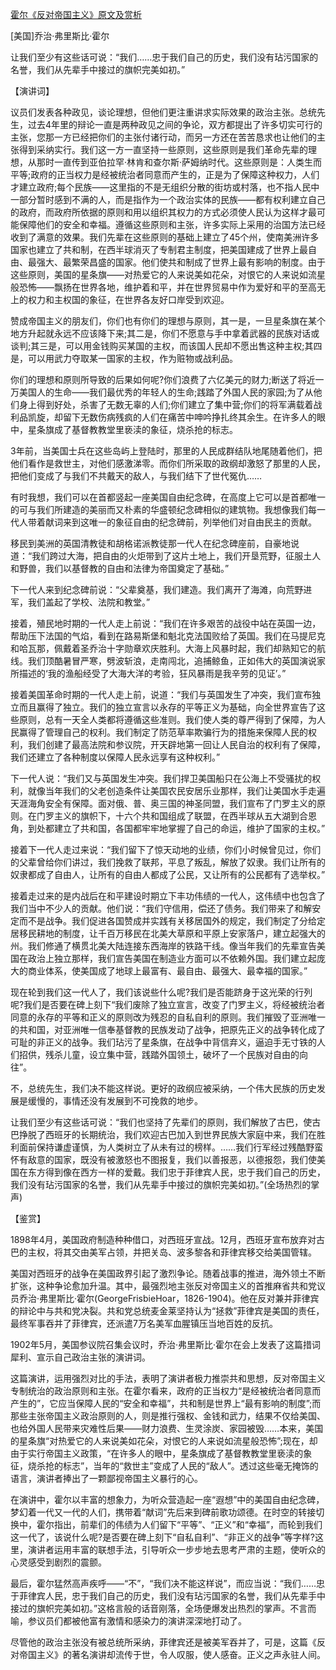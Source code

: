 [霍尔《反对帝国主义》原文及赏析](https://www.vrrw.net/wx/14630.html)

[美国]乔治·弗里斯比·霍尔

让我们至少有这些话可说：“我们……忠于我们自己的历史，我们没有玷污国家的名誉，我们从先辈手中接过的旗帜完美如初。”

【演讲词】

议员们发表各种政见，谈论理想，但他们更注重讲求实际效果的政治主张。总统先生，过去4年里的辩论一直是两种政见之间的争论，双方都提出了许多切实可行的主张，您那一方已经把你们的主张付诸行动，而另一方还在苦苦恳求也让他们的主张得到采纳实行。我们这一方一直坚持一些原则，这些原则是我们革命先辈的理想，从那时一直传到亚伯拉罕·林肯和查尔斯·萨姆纳时代。这些原则是：人类生而平等;政府的正当权力是经被统治者同意而产生的，正是为了保障这种权力，人们才建立政府;每个民族——这里指的不是无组织分散的街坊或村落，也不指人民中一部分暂时感到不满的人，而是指作为一个政治实体的民族——都有权利建立自己的政府，而政府所依据的原则和用以组织其权力的方式必须使人民认为这样才最可能保障他们的安全和幸福。遵循这些原则和主张，许多实际上采用的治国方法已经收到了满意的效果。我们先辈在这些原则的基础上建立了45个州，使南美洲许多国家也建立了共和制，在西半球消灭了专制君主制度，把美国建成了世界上最自由、最强大、最繁荣昌盛的国家。他们使共和制成了世界上最有影响的制度。由于这些原则，美国的星条旗——对热爱它的人来说美如花朵，对恨它的人来说如流星般恐怖——飘扬在世界各地，维护着和平，并在世界贸易中作为爱好和平的至高无上的权力和主权国的象征，在世界各友好口岸受到欢迎。

赞成帝国主义的朋友们，你们也有你们的理想与原则，其一是，一旦星条旗在某个地方升起就永远不应该降下来;其二是，你们不愿意与手中拿着武器的民族对话或谈判;其三是，可以用金钱购买某国的主权，而该国人民却不愿出售这种主权;其四是，可以用武力夺取某一国家的主权，作为赃物或战利品。

你们的理想和原则所导致的后果如何呢?你们浪费了六亿美元的财力;断送了将近一万美国人的生命——我们最优秀的年轻人的生命;践踏了外国人民的家园;为了从他们身上得到好处，杀害了无数无辜的人们;你们建立了集中营;你们的将军满载着战利品凯旋，却留下无数伤病残疯的人们在痛苦中呻吟挣扎终其余生。在许多人的眼中，星条旗成了基督教教堂里亵渎的象征，烧杀抢的标志。

3年前，当美国士兵在这些岛屿上登陆时，那里的人民成群结队地尾随着他们，把他们看作是救世主，对他们感激涕零。而你们所采取的政纲却激怒了那里的人民，把他们变成了与我们不共戴天的敌人，与我们结下了世代冤仇……

有时我想，我们可以在首都竖起一座美国自由纪念碑，在高度上它可以是首都唯一的可与我们所建造的美丽而又朴素的华盛顿纪念碑相似的建筑物。我想像我们每一代人带着献词来到这唯一的象征自由的纪念碑前，列举他们对自由民主的贡献。

移民到美洲的英国清教徒和胡格诺派教徒那一代人在纪念碑座前，自豪地说道：“我们跨过大海，把自由的火炬带到了这片土地上，我们开垦荒野，征服土人和野兽，我们以基督教的自由和法律为帝国奠定了基础。”

下一代人来到纪念碑前说：“父辈奠基，我们建造。我们离开了海滩，向荒野进军，我们盖起了学校、法院和教堂。”

接着，殖民地时期的一代人走上前说：“我们在许多艰苦的战役中站在英国一边，帮助压下法国的气焰，看到在路易斯堡和魁北克法国败给了英国。我们在马提尼克和哈瓦那，佩戴着圣乔治十字勋章欢庆胜利。大海上风暴时起，我们却熟知它的航线。我们顶酷暑冒严寒，劈波斩浪，走南闯北，追捕鲸鱼，正如伟大的英国演说家所描述的‘我的渔船经受了大海大洋的考验，狂风暴雨是我辛劳的见证’。”

接着美国革命时期的一代人走上前，说道：“我们与英国发生了冲突，我们宣布独立而且赢得了独立。我们的独立宣言以永存的平等正义为基础，向全世界宣告了这些原则，总有一天全人类都将遵循这些准则。我们使人类的尊严得到了保障，为人民赢得了管理自己的权利。我们制定了防范草率欺骗行为的措施来保障人民的权利，我们创建了最高法院和参议院，开天辟地第一回让人民自治的权利有了保障，我们还建立了各种制度以保障人民永远享有这种权利。”



下一代人说：“我们又与英国发生冲突。我们捍卫美国船只在公海上不受骚扰的权利，就像当年我们的父老创造条件让美国农民安居乐业那样，我们让美国水手走遍天涯海角安全有保障。面对俄、普、奥三国的神圣同盟，我们宣布了门罗主义的原则。在门罗主义的旗帜下，十六个共和国组成了联盟，在西半球从五大湖到合恩角，到处都建立了共和国，各国都牢牢地掌握了自己的命运，维护了国家的主权。”

接着下一代人走过来说：“我们留下了惊天动地的业绩，你们小时候曾见过，你们的父辈曾给你们讲过，我们挽救了联邦，平息了叛乱，解放了奴隶。我们让所有的奴隶都成了自由人，让所有的自由人都成了公民，又让所有的公民都有了选举权。”

接着走过来的是内战后在和平建设时期立下丰功伟绩的一代人，这伟绩中也包含了我们当中不少人的贡献。他们说：“我们守信用，偿还了债务。我们带来了和解安定而不是战争。我们促进各国赞成并实践有关移居国外的规定，我们制定了分给定居移民耕地的制度，让千百万移民在北美大草原和平原上安家落户，建立起强大的州。我们修通了横贯北美大陆连接东西海岸的铁路干线。像当年我们的先辈宣告美国在政治上独立那样，我们宣告美国在制造业方面可以不依赖外国。我们建立起庞大的商业体系，使美国成了地球上最富有、最自由、最强大、最幸福的国家。”

现在轮到我们这一代人了，我们该说些什么呢?我们是否能跻身于这光荣的行列呢?我们是否要在碑上刻下“我们废除了独立宣言，改变了门罗主义，将经被统治者同意的永存的平等和正义的原则改为残忍的自私自利的原则。我们摧毁了亚洲唯一的共和国，对亚洲唯一信奉基督教的民族发动了战争，把原先正义的战争转化成了可耻的非正义的战争。我们玷污了星条旗，在战争中背信弃义，逼迫手无寸铁的人们招供，残杀儿童，设立集中营，践踏外国领土，破坏了一个民族对自由的向往”。

不，总统先生，我们决不能这样说。更好的政纲应被采纳，一个伟大民族的历史发展是缓慢的，事情还没有发展到不可挽救的地步。

让我们至少有这些话可说：“我们也坚持了先辈们的原则，我们解放了古巴，使古巴挣脱了西班牙的长期统治，我们欢迎古巴加入到世界民族大家庭中来，我们在胜利面前保持谦虚谨慎，为人类树立了从未有过的榜样。……我们行军经过残酷野蛮怀有敌意的国家，既没有被激怒也不图报复，我们以善报恶，以德报怨，我们使美国在东方得到像在西方一样的爱戴。我们忠于菲律宾人民，忠于我们自己的历史，我们没有玷污国家的名誉，我们从先辈手中接过的旗帜完美如初。”(全场热烈的掌声)

【鉴赏】

1898年4月，美国政府制造种种借口，对西班牙宣战。12月，西班牙宣布放弃对古巴的主权，将其交由美军占领，并把关岛、波多黎各和菲律宾移交给美国管辖。

美国对西班牙的战争在美国政界引起了激烈争论。随着战事的推进，海外领土不断扩张，这种争论愈加升温。其中，最强烈地主张反对帝国主义的首推麻省共和党议员乔治·弗里斯比·霍尔(GeorgeFrisbieHoar，1826-1904)。他在反对兼并菲律宾的辩论中与共和党决裂。共和党总统麦金莱坚持认为“拯救”菲律宾是美国的责任，最终军事吞并了菲律宾，还派遣7万名美军血腥镇压当地百姓的反抗。

1902年5月，美国参议院召集会议时，乔治·弗里斯比·霍尔在会上发表了这篇措词犀利、宣示自己政治主张的演讲词。

这篇演讲，运用强烈对比的手法，表明了演讲者极力推崇共和思想，反对帝国主义专制统治的政治原则和主张。在霍尔看来，政府的正当权力“是经被统治者同意而产生的”，它应当保障人民的“安全和幸福”，共和制是世界上“最有影响的制度”;而那些主张帝国主义政治原则的人，则是推行强权、金钱和武力，结果不仅给美国、也给外国人民带来灾难性后果——财力浪费、生灵涂炭、家园被毁……本来，美国的星条旗“对热爱它的人来说美如花朵，对恨它的人来说如流星般恐怖”;现在，却由于实行帝国主义政策，“在许多人的眼中，星条旗成了基督教教堂里亵渎的象征，烧杀抢的标志”，当年的“救世主”变成了人民的“敌人”。透过这些毫无掩饰的语言，演讲者捧出了一颗鄙视帝国主义暴行的心。

在演讲中，霍尔以丰富的想象力，为听众营造起一座“遐想”中的美国自由纪念碑，梦幻着一代又一代的人们，携带着“献词”先后来到碑前歌功颂德。在时空的转接切换中，霍尔指出，前辈们的伟绩为人们留下“平等”、“正义”和“幸福”，而轮到我们这一代了，该说什么呢?是否要在碑上刻下“自私自利”、“非正义的战争”等字样?这里，演讲者运用丰富的联想手法，引导听众一步步地去思考严肃的主题，使听众的心灵感受到剧烈的震颤。

最后，霍尔猛然高声疾呼——“不”，“我们决不能这样说”，而应当说：“我们……忠于菲律宾人民，忠于我们自己的历史，我们没有玷污国家的名誉，我们从先辈手中接过的旗帜完美如初。”这格言般的话音刚落，全场便爆发出热烈的掌声。不言而喻，参议员们都被他富有激情和感染力的演讲深深地打动了。

尽管他的政治主张没有被总统所采纳，菲律宾还是被美军吞并了，可是，这篇《反对帝国主义》的著名演讲却流传于世，令人叹服，使人感奋。正义之声永驻人间。


